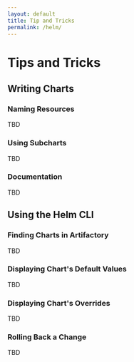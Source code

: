 ```yaml
---
layout: default
title: Tip and Tricks
permalink: /helm/
---
```


# Tips and Tricks

## Writing Charts

### Naming Resources

TBD

### Using Subcharts

TBD

### Documentation

TBD

## Using the Helm CLI

### Finding Charts in Artifactory

TBD

### Displaying Chart's Default Values

TBD

### Displaying Chart's Overrides

TBD

### Rolling Back a Change

TBD
